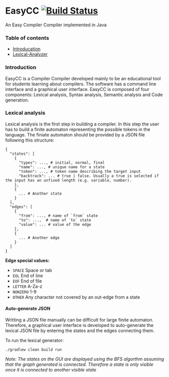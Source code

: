 # EasyCC [![Build Status](https://travis-ci.org/amirbawab/EasyCC.svg?branch=master)](https://travis-ci.org/amirbawab/EasyCC)
An Easy Compiler Compiler implemented in Java

### Table of contents

  * [Introducation](#introduction)
  * [Lexical-Analyzer](#lexical-analysis)

### Introduction

EasyCC is a Compiler Compiler developed mainly to be an educational tool for students learning about compilers. The software has a command line interface and a graphical user interface. EasyCC is composed of four components: Lexical analysis, Syntax analysis, Semantic analysis and Code generation.

### Lexical analysis

Lexical analysis is the first step in building a compiler. In this step the user has to build a finite automaton representing the possible tokens in the language. The finiate automaton should be provided by a JSON file following this structure:

```
{
  "states": [
    {
      "types": ..., # initial, normal, final
      "name": ..., # unique name for a state
      "token": ..., # token name describing the target input
      "backtrack": ... # true | false. Usually a true is selected if the input has an unfixed length (e.g. variable, number).
    },
    {
      ... # Another state
    }
  ],
  "edges": [
    {
      "from": ..., # name of `from` state
      "to": ...,  # name of `to` state
      "value": ... # value of the edge
    },
    {
      ... # Another edge
    }
  ]
}
```

**Edge special values:**
* `SPACE` Space or tab
* `EOL` End of line
* `EOF` End of file
* `LETTER` A-Za-z
* `NONZERO` 1-9
* `OTHER` Any character not covered by an out-edge from a state

#### Auto-generate JSON

Writting a JSON file manually can be difficult for large finite automaton. Therefore, a graphical user interface is developed to auto-generate the lexical JSON file by entering the states and the edges connecting them.

To run the lexical generator:
```
./gradlew clean build run
```

*Note: The states on the GUI are displayed using the BFS algorthm assuming that the graph generated is connected. Therefore a state is only visible once it is connected to another visible state*
